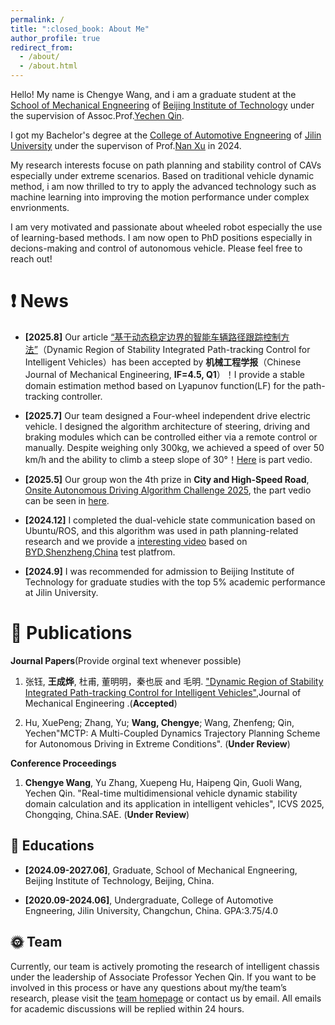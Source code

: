 ```yaml
---
permalink: /
title: ":closed_book: About Me"
author_profile: true
redirect_from: 
  - /about/
  - /about.html
---
```

Hello! My name is Chengye Wang, and i am a graduate student at the [School of Mechanical Engneering](https://me.bit.edu.cn/) of 
[Beijing Institute of Technology](https://www.bit.edu.cn/) under the supervision of Assoc.Prof.[Yechen Qin](https://me.bit.edu.cn/szdw/jsml/jlgcx/zdyzskzyjs/sssds3/5ba2e729d2ac4afb866e576ffdd0c7c0.htm).

I got my Bachelor's degree at the [College of Automotive Engneering](https://auto.jlu.edu.cn/) of [Jilin University](https://www.jlu.edu.cn/) under the supervison of Prof.[Nan Xu](https://auto.jlu.edu.cn/info/1306/5519.htm) in 2024.

My research interests focuse on path planning and stability control of CAVs especially under extreme scenarios. Based on traditional vehicle dynamic method, i am now thrilled to try to apply the advanced technology such as machine learning into improving the motion performance under complex envrionments. 

I am very motivated and passionate about wheeled robot especially the use of learning-based methods. I am now open to PhD positions especially in decions-making and control of autonomous vehicle. Please feel free to reach out!

:exclamation: News
======
- **[2025.8]** Our article [“基于动态稳定边界的智能车辆路径跟踪控制方法”](https://leowang1820.github.io/files/2025-0035-revised.pdf)（Dynamic Region of Stability Integrated Path-tracking Control for Intelligent Vehicles）has been accepted by **机械工程学报**（Chinese Journal of Mechanical Engineering, **IF=4.5, Q1**）！I provide a stable domain estimation method based on Lyapunov function(LF) for the path-tracking controller.
  
- **[2025.7]** Our team designed a Four-wheel independent drive electric vehicle. I designed the algorithm architecture of steering, driving and braking modules which can be controlled either via a remote control or manually. Despite weighing only 300kg, we achieved a speed of over 50 km/h and the ability to climb a steep slope of 30°！[Here]() is part vedio.
  
- **[2025.5]** Our group won the 4th prize in **City and High-Speed Road**, [Onsite Autonomous Driving Algorithm Challenge 2025](https://www.onsite.com.cn/#/dist/home), the part vedio can be seen in [here](https://github.com/Daigo111111/2-Onsite-). 

- **[2024.12]** I completed the dual-vehicle state communication based on Ubuntu/ROS, and this algorithm was used in path planning-related research and we provide a [interesting video](https://www.bilibili.com/video/BV1r8RqYJEyP/?vd_source=ae14150a937c3eb3565526f568721c64) based on [BYD,Shenzheng,China](https://www.byd.com/cn) test platfrom. 

- **[2024.9]** I was recommended for admission to Beijing Institute of Technology for graduate studies with the top 5% academic performance at Jilin University.

:rocket: Publications
======
**Journal Papers**(Provide orginal text whenever possible)

1. 张钰, **王成烨**, 杜甫, 董明明，秦也辰 and 毛明. ["Dynamic Region of Stability Integrated Path-tracking Control for Intelligent Vehicles"](https://leowang1820.github.io/files/2025-0035-revised.pdf),Journal of Mechanical Engineering .(**Accepted**)

2. Hu, XuePeng; Zhang, Yu; **Wang, Chengye**; Wang, Zhenfeng; Qin, Yechen"MCTP: A Multi-Coupled Dynamics Trajectory Planning Scheme for Autonomous Driving in Extreme Conditions". (**Under Review**)

**Conference Proceedings**

1. **Chengye Wang**, Yu Zhang, Xuepeng Hu, Haipeng Qin, Guoli Wang, Yechen Qin. "Real-time multidimensional vehicle dynamic stability domain calculation and its application in intelligent vehicles", ICVS 2025, Chongqing, China.SAE. (**Under Review**)

:open_book: Educations
------
- **[2024.09-2027.06]**, Graduate, School of Mechanical Engneering, Beijing Institute of Technology, Beijing, China. 
  
- **[2020.09-2024.06]**, Undergraduate, College of Automotive Engneering, Jilin University, Changchun, China. GPA:3.75/4.0


:sun_with_face: Team
------
Currently, our team is actively promoting the research of intelligent chassis under the leadership of Associate Professor Yechen Qin. If you want to be involved in this process or have any questions about my/the team’s research, please visit the [team homepage](https://me.bit.edu.cn/szdw/jsml/jlgcx/zdyzskzyjs/sssds3/5ba2e729d2ac4afb866e576ffdd0c7c0.htm) or contact us by email. All emails for academic discussions will be replied within 24 hours.
